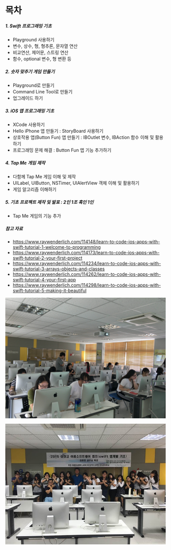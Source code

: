 # 목차

##### 1. Swift 프로그래밍 기초

* Playground 사용하기
* 변수, 상수, 형, 형추론, 문자열 연산
* 비교연산, 제어문, 스트링 연산
* 함수, optional 변수, 형 변환 등

##### 2. 숫자 맞추기 게임 만들기
* Playground로 만들기
* Command Line Tool로 만들기
* 업그레이드 하기

##### 3. iOS 앱 프로그래밍 기초

* XCode 사용하기
* Hello iPhone 앱 만들기 : StoryBoard 사용하기
* 상호작용 앱\(Button Fun\) 앱 만들기 : IBOutlet 변수, IBAction 함수 이해 및 활용하기
* 프로그래밍 문제 해결 : Button Fun 앱 기능 추가하기

##### 4. Tap Me 게임 제작

* 다함께 Tap Me 게임 이해 및 제작
* UILabel, UIButton, NSTimer, UIAlertView 객체 이해 및 활용하기
* 게임 알고리즘 이해하기

##### 5. 기초 프로젝트 제작 및 발표 : 2인 1조 혹인 1인

* Tap Me 게임의 기능 추가

##### 참고 자료

* https://www.raywenderlich.com/114148/learn-to-code-ios-apps-with-swift-tutorial-1-welcome-to-programming
* https://www.raywenderlich.com/114173/learn-to-code-ios-apps-with-swift-tutorial-2-your-first-project
* https://www.raywenderlich.com/114234/learn-to-code-ios-apps-with-swift-tutorial-3-arrays-objects-and-classes
* https://www.raywenderlich.com/114262/learn-to-code-ios-apps-with-swift-tutorial-4-your-first-app
* https://www.raywenderlich.com/114298/learn-to-code-ios-apps-with-swift-tutorial-5-making-it-beautiful

![](IMG_2123.JPG)


![](삼정고.jpg)


